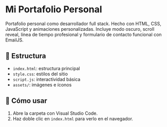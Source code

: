 # Mi Portafolio Personal

Portafolio personal como desarrollador full stack.
Hecho con HTML, CSS, JavaScript y animaciones personalizadas. Incluye modo oscuro, scroll reveal, línea de tiempo profesional y formulario de contacto funcional con EmailJS.

## 📁 Estructura
- `index.html`: estructura principal
- `style.css`: estilos del sitio
- `script.js`: interactividad básica
- `assets/`: imágenes e íconos

## 🚀 Cómo usar
1. Abre la carpeta con Visual Studio Code.
2. Haz doble clic en `index.html` para verlo en el navegador.
